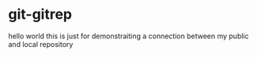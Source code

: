 # git-gitrep
hello world
this is just for demonstraiting a connection between my public and local repository
